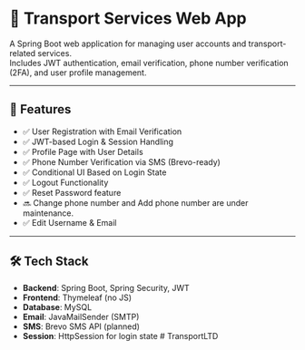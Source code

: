 # 🚛 Transport Services Web App

A Spring Boot web application for managing user accounts and transport-related services.  
Includes JWT authentication, email verification, phone number verification (2FA), and user profile management.

---

## 🔐 Features

- ✅ User Registration with Email Verification
- ✅ JWT-based Login & Session Handling
- ✅ Profile Page with User Details
- ✅ Phone Number Verification via SMS (Brevo-ready)
- ✅ Conditional UI Based on Login State
- ✅ Logout Functionality
- ✅ Reset Password feature
- 🔜 Change phone number and Add phone number are under maintenance.
- ✅ Edit Username & Email

---

## 🛠️ Tech Stack

- **Backend**: Spring Boot, Spring Security, JWT
- **Frontend**: Thymeleaf (no JS)
- **Database**: MySQL
- **Email**: JavaMailSender (SMTP)
- **SMS**: Brevo SMS API (planned)
- **Session**: HttpSession for login state
#   T r a n s p o r t L T D  
 